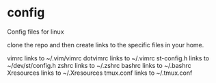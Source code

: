 config
======

Config files for linux

clone the repo and then create links to the specific files in your home.

vimrc links to ~/.vim/vimrc
dotvimrc links to ~/.vimrc
st-config.h links to ~/dev/st/config.h
zshrc links to ~/.zshrc
bashrc links to ~/.bashrc
Xresources links to ~/.Xresources
tmux.conf links to ~/.tmux.conf

